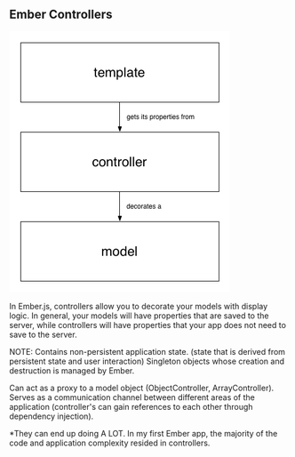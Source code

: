 ##  Ember Controllers

![picture of controller sketch](images/assets/controller.png)

In Ember.js, controllers allow you to decorate your models with display logic. In general, your models will have properties that are saved to the server, while controllers will have properties that your app does not need to save to the server.

NOTE:
Contains non-persistent application state. (state that is derived from persistent state and user interaction) 
Singleton objects whose creation and destruction is managed by Ember. 

Can act as a proxy to a model object (ObjectController, ArrayController). 
Serves as a communication channel between different areas of the application (controller's can gain references to each other through dependency injection).

*They can end up doing A LOT. In my first Ember app, the majority of the code and application complexity resided in controllers.